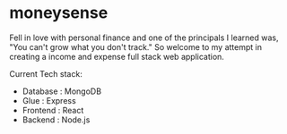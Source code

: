 # moneysense
Fell in love with personal finance and one of the principals I learned was, "You can't grow what you don't track." So welcome to my attempt in creating a income and expense full stack web application.

Current Tech stack:
- Database : MongoDB
- Glue : Express
- Frontend : React
- Backend : Node.js
